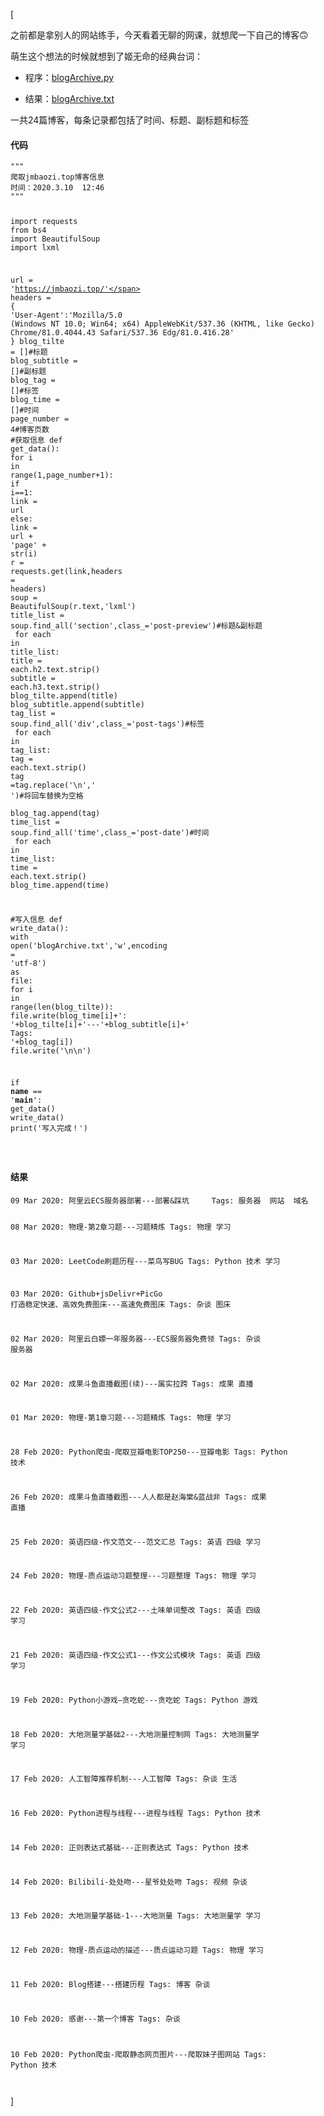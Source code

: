 [<article class="markdown-body">
<p>之前都是拿别人的网站练手，今天看着无聊的网课，就想爬一下自己的博客🙃</p>
<p>萌生这个想法的时候就想到了姬无命的经典台词：
<img alt="" src="https://cdn.jsdelivr.net/gh/JMbaozi/Blogimg/Pictures/20200310130733.png"/>
<img alt="" src="https://cdn.jsdelivr.net/gh/JMbaozi/Blogimg/Pictures/1583816438940.png"/></p>
<ul>
<li>
<p>程序：<a href="https://github.com/JMbaozi/absorb/blob/master/Blog/program/blogArchive.py">blogArchive.py</a></p>
</li>
<li>
<p>结果：<a href="https://github.com/JMbaozi/absorb/blob/master/Blog/file/blogArchive.txt">blogArchive.txt</a></p>
</li>
</ul>
<p>一共24篇博客，每条记录都包括了时间、标题、副标题和标签</p>
<h4 id="代码">代码</h4>
<div class="language-python highlighter-rouge"><div class="highlight"><pre class="highlight"><code><span class="s">"""
爬取jmbaozi.top博客信息
时间：2020.3.10  12:46
"""</span>

<span class="kn">import</span> <span class="nn">requests</span>
<span class="kn">from</span> <span class="nn">bs4</span> <span class="kn">import</span> <span class="n">BeautifulSoup</span>
<span class="kn">import</span> <span class="nn">lxml</span>

<span class="n">url</span> <span class="o">=</span> <span class="s">'https://jmbaozi.top/'</span>
<span class="n">headers</span> <span class="o">=</span> <span class="p">{</span>
    <span class="s">'User-Agent'</span><span class="p">:</span><span class="s">'Mozilla/5.0 (Windows NT 10.0; Win64; x64) AppleWebKit/537.36 (KHTML, like Gecko) Chrome/81.0.4044.43 Safari/537.36 Edg/81.0.416.28'</span>
<span class="p">}</span>
<span class="n">blog_tilte</span> <span class="o">=</span> <span class="p">[]</span><span class="c1">#标题
</span><span class="n">blog_subtitle</span> <span class="o">=</span> <span class="p">[]</span><span class="c1">#副标题
</span><span class="n">blog_tag</span> <span class="o">=</span> <span class="p">[]</span><span class="c1">#标签
</span><span class="n">blog_time</span> <span class="o">=</span> <span class="p">[]</span><span class="c1">#时间
</span><span class="n">page_number</span> <span class="o">=</span> <span class="mi">4</span><span class="c1">#博客页数
</span>
<span class="c1">#获取信息
</span><span class="k">def</span> <span class="nf">get_data</span><span class="p">():</span>
    <span class="k">for</span> <span class="n">i</span> <span class="ow">in</span> <span class="nb">range</span><span class="p">(</span><span class="mi">1</span><span class="p">,</span><span class="n">page_number</span><span class="o">+</span><span class="mi">1</span><span class="p">):</span>
        <span class="k">if</span> <span class="n">i</span><span class="o">==</span><span class="mi">1</span><span class="p">:</span>
            <span class="n">link</span> <span class="o">=</span> <span class="n">url</span>
        <span class="k">else</span><span class="p">:</span>
            <span class="n">link</span> <span class="o">=</span> <span class="n">url</span> <span class="o">+</span> <span class="s">'page'</span> <span class="o">+</span> <span class="nb">str</span><span class="p">(</span><span class="n">i</span><span class="p">)</span>
        <span class="n">r</span> <span class="o">=</span> <span class="n">requests</span><span class="o">.</span><span class="n">get</span><span class="p">(</span><span class="n">link</span><span class="p">,</span><span class="n">headers</span> <span class="o">=</span> <span class="n">headers</span><span class="p">)</span>
        <span class="n">soup</span> <span class="o">=</span> <span class="n">BeautifulSoup</span><span class="p">(</span><span class="n">r</span><span class="o">.</span><span class="n">text</span><span class="p">,</span><span class="s">'lxml'</span><span class="p">)</span>
        <span class="n">title_list</span> <span class="o">=</span> <span class="n">soup</span><span class="o">.</span><span class="n">find_all</span><span class="p">(</span><span class="s">'section'</span><span class="p">,</span><span class="n">class_</span><span class="o">=</span><span class="s">'post-preview'</span><span class="p">)</span><span class="c1">#标题&amp;副标题
</span>        <span class="k">for</span> <span class="n">each</span> <span class="ow">in</span> <span class="n">title_list</span><span class="p">:</span>
            <span class="n">title</span> <span class="o">=</span> <span class="n">each</span><span class="o">.</span><span class="n">h2</span><span class="o">.</span><span class="n">text</span><span class="o">.</span><span class="n">strip</span><span class="p">()</span>
            <span class="n">subtitle</span> <span class="o">=</span> <span class="n">each</span><span class="o">.</span><span class="n">h3</span><span class="o">.</span><span class="n">text</span><span class="o">.</span><span class="n">strip</span><span class="p">()</span>
            <span class="n">blog_tilte</span><span class="o">.</span><span class="n">append</span><span class="p">(</span><span class="n">title</span><span class="p">)</span>
            <span class="n">blog_subtitle</span><span class="o">.</span><span class="n">append</span><span class="p">(</span><span class="n">subtitle</span><span class="p">)</span>
        <span class="n">tag_list</span> <span class="o">=</span> <span class="n">soup</span><span class="o">.</span><span class="n">find_all</span><span class="p">(</span><span class="s">'div'</span><span class="p">,</span><span class="n">class_</span><span class="o">=</span><span class="s">'post-tags'</span><span class="p">)</span><span class="c1">#标签
</span>        <span class="k">for</span> <span class="n">each</span> <span class="ow">in</span> <span class="n">tag_list</span><span class="p">:</span>
            <span class="n">tag</span> <span class="o">=</span> <span class="n">each</span><span class="o">.</span><span class="n">text</span><span class="o">.</span><span class="n">strip</span><span class="p">()</span>
            <span class="n">tag</span> <span class="o">=</span><span class="n">tag</span><span class="o">.</span><span class="n">replace</span><span class="p">(</span><span class="s">'</span><span class="se">\n</span><span class="s">'</span><span class="p">,</span><span class="s">'  '</span><span class="p">)</span><span class="c1">#将回车替换为空格
</span>            <span class="n">blog_tag</span><span class="o">.</span><span class="n">append</span><span class="p">(</span><span class="n">tag</span><span class="p">)</span>
        <span class="n">time_list</span> <span class="o">=</span> <span class="n">soup</span><span class="o">.</span><span class="n">find_all</span><span class="p">(</span><span class="s">'time'</span><span class="p">,</span><span class="n">class_</span><span class="o">=</span><span class="s">'post-date'</span><span class="p">)</span><span class="c1">#时间
</span>        <span class="k">for</span> <span class="n">each</span> <span class="ow">in</span> <span class="n">time_list</span><span class="p">:</span>
            <span class="n">time</span> <span class="o">=</span> <span class="n">each</span><span class="o">.</span><span class="n">text</span><span class="o">.</span><span class="n">strip</span><span class="p">()</span>
            <span class="n">blog_time</span><span class="o">.</span><span class="n">append</span><span class="p">(</span><span class="n">time</span><span class="p">)</span>

<span class="c1">#写入信息
</span><span class="k">def</span> <span class="nf">write_data</span><span class="p">():</span>
    <span class="k">with</span> <span class="nb">open</span><span class="p">(</span><span class="s">'blogArchive.txt'</span><span class="p">,</span><span class="s">'w'</span><span class="p">,</span><span class="n">encoding</span> <span class="o">=</span> <span class="s">'utf-8'</span><span class="p">)</span> <span class="k">as</span> <span class="nb">file</span><span class="p">:</span>
        <span class="k">for</span> <span class="n">i</span> <span class="ow">in</span> <span class="nb">range</span><span class="p">(</span><span class="nb">len</span><span class="p">(</span><span class="n">blog_tilte</span><span class="p">)):</span>
            <span class="nb">file</span><span class="o">.</span><span class="n">write</span><span class="p">(</span><span class="n">blog_time</span><span class="p">[</span><span class="n">i</span><span class="p">]</span><span class="o">+</span><span class="s">': '</span><span class="o">+</span><span class="n">blog_tilte</span><span class="p">[</span><span class="n">i</span><span class="p">]</span><span class="o">+</span><span class="s">'---'</span><span class="o">+</span><span class="n">blog_subtitle</span><span class="p">[</span><span class="n">i</span><span class="p">]</span><span class="o">+</span><span class="s">'     Tags: '</span><span class="o">+</span><span class="n">blog_tag</span><span class="p">[</span><span class="n">i</span><span class="p">])</span>
            <span class="nb">file</span><span class="o">.</span><span class="n">write</span><span class="p">(</span><span class="s">'</span><span class="se">\n\n</span><span class="s">'</span><span class="p">)</span>

<span class="k">if</span> <span class="n">__name__</span> <span class="o">==</span> <span class="s">'__main__'</span><span class="p">:</span>
    <span class="n">get_data</span><span class="p">()</span>
    <span class="n">write_data</span><span class="p">()</span>
    <span class="k">print</span><span class="p">(</span><span class="s">'写入完成！'</span><span class="p">)</span>


</code></pre></div></div>
<h4 id="结果">结果</h4>
<div class="language-plaintext highlighter-rouge"><div class="highlight"><pre class="highlight"><code>09 Mar 2020: 阿里云ECS服务器部署---部署&amp;踩坑     Tags: 服务器  网站  域名

08 Mar 2020: 物理-第2章习题---习题精炼     Tags: 物理  学习

03 Mar 2020: LeetCode刷题历程---菜鸟写BUG     Tags: Python  技术  学习

03 Mar 2020: Github+jsDelivr+PicGo 打造稳定快速、高效免费图床---高速免费图床     Tags: 杂谈  图床

02 Mar 2020: 阿里云白嫖一年服务器---ECS服务器免费领     Tags: 杂谈  服务器

02 Mar 2020: 成果斗鱼直播截图(续)---属实拉跨     Tags: 成果  直播

01 Mar 2020: 物理-第1章习题---习题精炼     Tags: 物理  学习

28 Feb 2020: Python爬虫-爬取豆瓣电影TOP250---豆瓣电影     Tags: Python  技术

26 Feb 2020: 成果斗鱼直播截图---人人都是赵海棠&amp;蓝战非     Tags: 成果  直播

25 Feb 2020: 英语四级-作文范文---范文汇总     Tags: 英语  四级  学习

24 Feb 2020: 物理-质点运动习题整理---习题整理     Tags: 物理  学习

22 Feb 2020: 英语四级-作文公式2---土味单词整改     Tags: 英语  四级  学习

21 Feb 2020: 英语四级-作文公式1---作文公式模块     Tags: 英语  四级  学习

19 Feb 2020: Python小游戏—贪吃蛇---贪吃蛇     Tags: Python  游戏

18 Feb 2020: 大地测量学基础2---大地测量控制网     Tags: 大地测量学  学习

17 Feb 2020: 人工智障推荐机制---人工智障     Tags: 杂谈  生活

16 Feb 2020: Python进程与线程---进程与线程     Tags: Python  技术

14 Feb 2020: 正则表达式基础---正则表达式     Tags: Python  技术

14 Feb 2020: Bilibili-处处吻---星爷处处吻     Tags: 视频  杂谈

13 Feb 2020: 大地测量学基础-1---大地测量     Tags: 大地测量学  学习

12 Feb 2020: 物理-质点运动的描述---质点运动习题     Tags: 物理  学习

11 Feb 2020: Blog搭建---搭建历程     Tags: 博客  杂谈

10 Feb 2020: 感谢---第一个博客     Tags: 杂谈

10 Feb 2020: Python爬虫-爬取静态网页图片---爬取妹子图网站     Tags: Python  技术
</code></pre></div></div>
<p><img alt="" src="https://lz.sinaimg.cn/orj1080/ebeef3aaly3gcoray15tfj20zk1bf478.jpg"/></p>
</article>]
